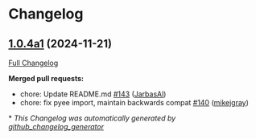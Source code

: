 # Changelog

## [1.0.4a1](https://github.com/OpenVoiceOS/ovos-bus-client/tree/1.0.4a1) (2024-11-21)

[Full Changelog](https://github.com/OpenVoiceOS/ovos-bus-client/compare/1.0.3...1.0.4a1)

**Merged pull requests:**

- chore: Update README.md [\#143](https://github.com/OpenVoiceOS/ovos-bus-client/pull/143) ([JarbasAl](https://github.com/JarbasAl))
- chore: fix pyee import, maintain backwards compat [\#140](https://github.com/OpenVoiceOS/ovos-bus-client/pull/140) ([mikejgray](https://github.com/mikejgray))



\* *This Changelog was automatically generated by [github_changelog_generator](https://github.com/github-changelog-generator/github-changelog-generator)*
